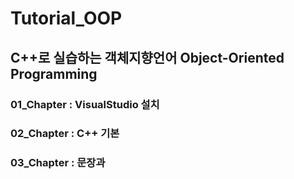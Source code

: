 # Tutorial_OOP
## C++로 실습하는 객체지향언어 Object-Oriented Programming

### 01_Chapter : VisualStudio 설치

### 02_Chapter : C++ 기본

### 03_Chapter : 문장과 
